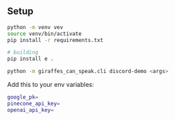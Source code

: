 ## Setup

```sh
python -m venv vev
source venv/bin/activate
pip install -r requirements.txt
```

```sh
# building
pip install e .

python -m giraffes_can_speak.cli discord-demo <args>
```

Add this to your env variables:

```sh
google_pk=
pinecone_api_key=
openai_api_key=
```
